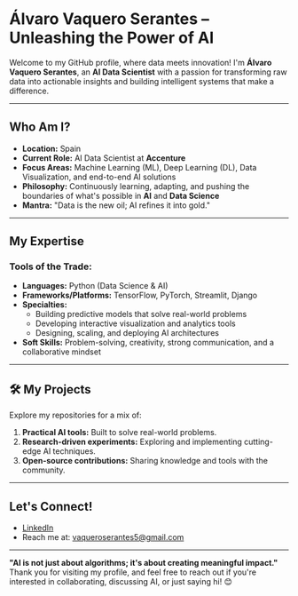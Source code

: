 # Álvaro Vaquero Serantes – Unleashing the Power of AI

Welcome to my GitHub profile, where data meets innovation! I'm **Álvaro Vaquero Serantes**, an **AI Data Scientist** with a passion for transforming raw data into actionable insights and building intelligent systems that make a difference.

---

## Who Am I?
- **Location:** Spain
- **Current Role:** AI Data Scientist at **Accenture**
- **Focus Areas:** Machine Learning (ML), Deep Learning (DL), Data Visualization, and end-to-end AI solutions
- **Philosophy:** Continuously learning, adapting, and pushing the boundaries of what's possible in **AI** and **Data Science**
- **Mantra:** "Data is the new oil; AI refines it into gold."

---

## My Expertise
### Tools of the Trade:
- **Languages:** Python (Data Science & AI)
- **Frameworks/Platforms:** TensorFlow, PyTorch, Streamlit, Django
- **Specialties:** 
  - Building predictive models that solve real-world problems
  - Developing interactive visualization and analytics tools
  - Designing, scaling, and deploying AI architectures
- **Soft Skills:** Problem-solving, creativity, strong communication, and a collaborative mindset


---

## 🛠️ My Projects
Explore my repositories for a mix of:
1. **Practical AI tools:** Built to solve real-world problems.
2. **Research-driven experiments:** Exploring and implementing cutting-edge AI techniques.
3. **Open-source contributions:** Sharing knowledge and tools with the community.

---


## Let's Connect!
- [LinkedIn](https://linkedin.com/in/álvaro-vaquero-serantes-7a1775289)
- Reach me at: vaqueroserantes5@gmail.com

---

**"AI is not just about algorithms; it's about creating meaningful impact."**  
Thank you for visiting my profile, and feel free to reach out if you're interested in collaborating, discussing AI, or just saying hi! 😊
